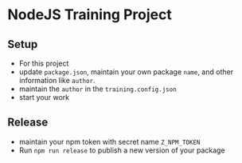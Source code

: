 # NodeJS Training Project

## Setup

* For this project
* update `package.json`, maintain your own package `name`, and other information like `author`.
* maintain the `author` in the `training.config.json`
* start your work

## Release

* maintain your npm token with secret name `Z_NPM_TOKEN`
* Run `npm run release` to publish a new version of your package
